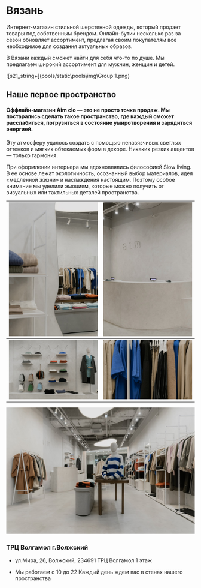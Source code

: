 # Вязань

Интернет-магазин стильной шерстянной одежды, который продает товары под собственным брендом. 
Онлайн-бутик несколько раз за сезон обновляет ассортимент, предлагая своим 
покупателям все необходимое для создания актуальных образов. 

В Вязани каждый сможет найти для себя что-то по душе. Мы предлагаем широкий ассортимент для мужчин, женщин и детей.




![s21_string+](pools/static\pools\img\Group 1.png)


## Наше первое пространство

#### Оффлайн-магазин Aim clo — это не просто точка продаж. Мы постарались сделать такое пространство, где каждый сможет расслабиться, погрузиться в состояние умиротворения и зарядиться энергией.

Эту атмосферу удалось создать с помощью ненавязчивых светлых оттенков и мягких обтекаемых форм в декоре. Никаких резких акцентов — только гармония.
	
При оформлении интерьера мы вдохновлялись философией Slow living. В ее основе лежат экологичность, осознанный выбор материалов, идея «медленной жизни» и наслаждения настоящим. Поэтому особое внимание мы уделили эмоциям, которые можно получить от визуальных или тактильных деталей пространства.


| ![s21_string+](pools/static\pools\img\item6.jpg) | ![s21_string+](pools/static\pools\img\item7.jpg) |
|-----------------------------------------------|-----------------------------------------------|
| ![s21_string+](pools/static\pools\img\item8.jpg) | ![s21_string+](pools/static\pools\img\item4.jpg) |

![s21_string+](pools/static\pools\img\12345.jpg)
### ТРЦ Волгамол г.Волжский

- ул.Мира, 26, Волжский, 234691
ТРЦ Волгамол
1 этаж


- Мы работаем с 10 до 22
Каждый день ждем вас в стенах нашего пространства
